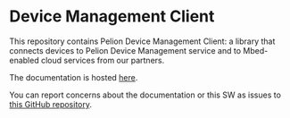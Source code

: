 # Device Management Client
This repository contains Pelion Device Management Client: a library that connects devices to Pelion Device Management service and to Mbed-enabled cloud services from our partners.

The documentation is hosted [here](https://www.pelion.com/docs/device-management/current/welcome/index.html).

You can report concerns about the documentation or this SW as issues to [this GitHub repository](https://github.com/ARMmbed/mbed-cloud-client/issues).


